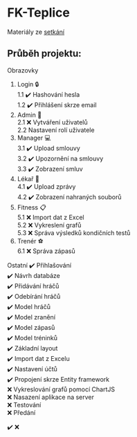 # FK-Teplice

Materiály ze [setkání](https://github.com/Noxxic/FK-Teplice_WebApp/blob/master/Zdroje/zaznam%20ze%20setk%C3%A1n%C3%AD.pdf)


## Průběh projektu:
Obrazovky  
1. Login :lock:  
1.1    :heavy_check_mark: Hashování hesla  
1.2    :heavy_check_mark: Přihlášení skrze email  
2. Admin :wrench:  
2.1    :x: Vytváření uživatelů  
2.2     Nastavení rolí uživatele  
3. Manager :computer:  
3.1    :heavy_check_mark: Upload smlouvy  
3.2    :heavy_check_mark: Upozornění na smlouvy  
3.3    :heavy_check_mark: Zobrazení smluv  
4. Lékař :pill:  
4.1 :heavy_check_mark: Upload zprávy  
4.2 :heavy_check_mark: Zobrazení nahraných souborů  
5. Fitness :clipboard:  
5.1    :x: Import dat z Excel  
5.2    :x: Vykreslení grafů  
5.3    :x: Správa výsledků kondičních testů  
6. Trenér :soccer:  
6.1 :x: Správa zápasů

Ostatní
:heavy_check_mark: Přihlašování  
:heavy_check_mark: Návrh databáze  
:heavy_check_mark: Přidávání hráčů  
:heavy_check_mark: Odebírání hráčů  
:heavy_check_mark: Model hráčů  
:heavy_check_mark: Model zranění  
:heavy_check_mark: Model zápasů  
:heavy_check_mark: Model tréninků  
:heavy_check_mark: Základní layout  
:heavy_check_mark: Import dat z Excelu  
:heavy_check_mark: Nastavení účtů  
:heavy_check_mark: Propojení skrze Entity framework  
:x: Vykreslování grafů pomocí ChartJS  
:x: Nasazení aplikace na server  
:x: Testování  
:x: Předání  

:heavy_check_mark: :x: 
